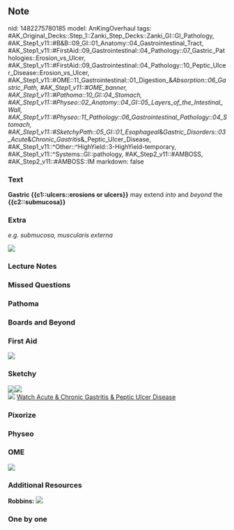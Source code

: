 ## Note
nid: 1482275780185
model: AnKingOverhaul
tags: #AK_Original_Decks::Step_1::Zanki_Step_Decks::Zanki_GI::GI_Pathology, #AK_Step1_v11::#B&B::09_GI::01_Anatomy::04_Gastrointestinal_Tract, #AK_Step1_v11::#FirstAid::09_Gastrointestinal::04_Pathology::07_Gastric_Pathologies::Erosion_vs_Ulcer, #AK_Step1_v11::#FirstAid::09_Gastrointestinal::04_Pathology::10_Peptic_Ulcer_Disease::Erosion_vs_Ulcer, #AK_Step1_v11::#OME::11_Gastrointestinal::01_Digestion_&_Absorption::06_Gastric_Path, #AK_Step1_v11::#OME_banner, #AK_Step1_v11::#Pathoma::10_GI::04_Stomach, #AK_Step1_v11::#Physeo::02_Anatomy::04_GI::05_Layers_of_the_Intestinal_Wall, #AK_Step1_v11::#Physeo::11_Pathology::06_Gastrointestinal_Pathology::04_Stomach, #AK_Step1_v11::#SketchyPath::05_GI::01_Esophageal_&_Gastric_Disorders::03_Acute_&_Chronic_Gastritis_&_Peptic_Ulcer_Disease, #AK_Step1_v11::^Other::^HighYield::3-HighYield-temporary, #AK_Step1_v11::^Systems::GI::pathology, #AK_Step2_v11::#AMBOSS, #AK_Step2_v11::#AMBOSS::IM
markdown: false

### Text
<div>
  <b>Gastric {{c1::ulcers::erosions or ulcers}}</b> may extend
  <i>into</i> and <i>beyond</i> the <b>{{c2::submucosa}}</b>
</div>

### Extra
<i>e.g. submucosa, muscularis externa</i>
<div><img src="Ulcer%20vs%20erosion_1606536512076.png"></div>

### Lecture Notes


### Missed Questions


### Pathoma


### Boards and Beyond


### First Aid
<img src="tmpDHmDYv.png">

### Sketchy
<div><img src=
"Screen%20Shot%202020-01-09%20at%2011.01.58%20PM.JPG"><img src=
"Screen%20Shot%202020-01-09%20at%2011.01.00%20PM.JPG"></div><img src="Zoverall%20picture%20(39)_1566160514431.JPG">
<a href=
"https://dashboard.sketchy.com/study/medical/courses/medical-pathophysiology/units/medical-pathophysiology-gi/videos/medical-pathophysiology-gi-esophageal-and-gastric-disorders-acute-and-chronic-gastritis-and-peptic-ulcer-disease?utm_source=anki&utm_medium=partnership&utm_campaign=february_update&utm_content=medical">
Watch Acute & Chronic Gastritis & Peptic Ulcer Disease</a>

### Pixorize


### Physeo


### OME
<div class="ome-widget">
  <a href="https://onlinemeded.org?ref=anki"><img src=
  "_OME_AnkiFlashcards_General_3.png"></a>
</div>

### Additional Resources
<b>Robbins:</b> <img src="tmpNkUEhG.png">

### One by one

